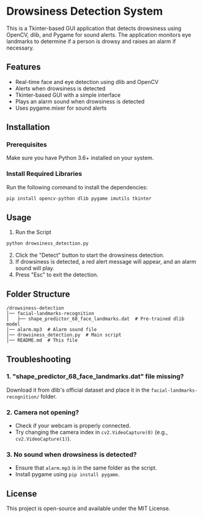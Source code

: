 # Drowsiness Detection System

This is a Tkinter-based GUI application that detects drowsiness using OpenCV, dlib, and Pygame for sound alerts. The application monitors eye landmarks to determine if a person is drowsy and raises an alarm if necessary.

## Features
- Real-time face and eye detection using dlib and OpenCV
- Alerts when drowsiness is detected
- Tkinter-based GUI with a simple interface
- Plays an alarm sound when drowsiness is detected
- Uses pygame.mixer for sound alerts

## Installation

### Prerequisites
Make sure you have Python 3.6+ installed on your system.

### Install Required Libraries
Run the following command to install the dependencies:

```sh
pip install opencv-python dlib pygame imutils tkinter
```

## Usage
1. Run the Script
```sh
python drowsiness_detection.py
```
2. Click the "Detect" button to start the drowsiness detection.
3. If drowsiness is detected, a red alert message will appear, and an alarm sound will play.
4. Press "Esc" to exit the detection.

## Folder Structure
```
/drowsiness-detection
│── facial-landmarks-recognition
│   ├── shape_predictor_68_face_landmarks.dat  # Pre-trained dlib model
│── alarm.mp3  # Alarm sound file
│── drowsiness_detection.py  # Main script
│── README.md  # This file
```

## Troubleshooting

### 1. "shape_predictor_68_face_landmarks.dat" file missing?
Download it from dlib's official dataset and place it in the `facial-landmarks-recognition/` folder.

### 2. Camera not opening?
- Check if your webcam is properly connected.
- Try changing the camera index in `cv2.VideoCapture(0)` (e.g., `cv2.VideoCapture(1)`).

### 3. No sound when drowsiness is detected?
- Ensure that `alarm.mp3` is in the same folder as the script.
- Install pygame using `pip install pygame`.

## License
This project is open-source and available under the MIT License.
